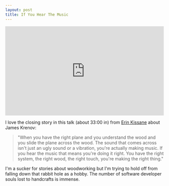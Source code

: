 ```yaml
---
layout: post
title: If You Hear The Music
---
```


<div style="padding:56.25% 0 0 0;position:relative;"><iframe src="https://player.vimeo.com/video/38458933?byline=0" style="position:absolute;top:0;left:0;width:100%;height:100%;" frameborder="0" allow="autoplay; fullscreen" allowfullscreen></iframe></div><script src="https://player.vimeo.com/api/player.js"></script>

I love the closing story in this talk (about 33:00 in) from [Erin Kissane](https://incisive.nu) about James Krenov:

> "When you have the right plane and you understand the wood and you slide the plane across the wood. The sound that comes across isn't just an ugly sound or a vibration, you're actually making music.
If you hear the music that means you're doing it right. You have the right system, the right wood, the right touch, you're making the right thing."

I'm a sucker for stories about woodworking but I'm trying to hold off from falling down that rabbit hole as a hobby. The number of software developer souls lost to handcrafts is immense.